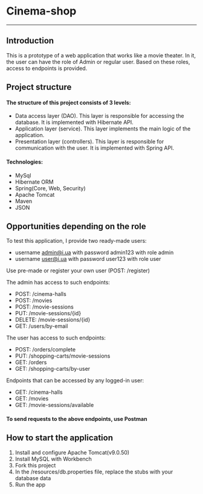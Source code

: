 # Cinema-shop
___

## Introduction

This is a prototype of a web application that works like a movie theater.
In it, the user can have the role of Admin or regular user.
Based on these roles, access to endpoints is provided.

## Project structure

#### The structure of this project consists of 3 levels:
* Data access layer (DAO). This layer is responsible for accessing the database. It is implemented with Hibernate API.
* Application layer (service). This layer implements the main logic of the application.
* Presentation layer (controllers). This layer is responsible for communication with the user. It is implemented with Spring API.

#### Technologies:
* MySql
* Hibernate ORM
* Spring(Core, Web, Security)
* Apache Tomcat
* Maven
* JSON
## Opportunities depending on the role
To test this application, I provide two ready-made users:
* username admin@i.ua with password admin123 with role admin
* username user@i.ua with password user123 with role user

Use pre-made or register your own user (POST: /register)

The admin has access to such endpoints:
* POST: /cinema-halls
* POST: /movies
* POST: /movie-sessions
* PUT: /movie-sessions/{id}
* DELETE: /movie-sessions/{id}
* GET: /users/by-email

The user has access to such endpoints:
* POST: /orders/complete
* PUT: /shopping-carts/movie-sessions
* GET: /orders
* GET: /shopping-carts/by-user

Endpoints that can be accessed by any logged-in user:
* GET: /cinema-halls
* GET: /movies
* GET: /movie-sessions/available

#### To send requests to the above endpoints, use Postman

## How to start the application

1. Install and configure Apache Tomcat(v9.0.50)
2. Install MySQL with Workbench
3. Fork this project
4. In the /resources/db.properties file, replace the stubs with your database data
5. Run the app
